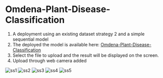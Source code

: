 # Omdena-Plant-Disease-Classification

1. A  deployment using an existing dataset strategy 2 and a simple sequential model
2. The deployed the model is available here: [Omdena-Plant-Disease-Classification](https://omdena-plant-disease-classification.streamlit.app/)
3. Select the file to upload and the result will be displayed on the screen.
4. Upload through web camera added


![ss1](https://github.com/haran2001/Omdena-Plant-Disease-Classification/assets/56040092/7a887906-37cb-47a3-98ef-1f4ce4af3e75)
![ss2](https://github.com/haran2001/Omdena-Plant-Disease-Classification/assets/56040092/98185fe7-9794-43c0-8321-54b663c5de54)
![ss3](https://github.com/haran2001/Omdena-Plant-Disease-Classification/assets/56040092/9c1463a7-8f45-4ef9-b589-2e04ea67f1cf)
![ss4](https://github.com/haran2001/Omdena-Plant-Disease-Classification/assets/56040092/c002e8e2-beed-4080-8133-576f0fe4d6fc)
![ss5](https://github.com/haran2001/Omdena-Plant-Disease-Classification/assets/56040092/17615e46-b177-487f-b931-abded79ac324)
